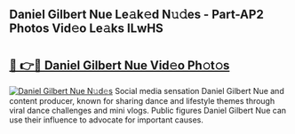 ## Daniel Gilbert Nue Le𝚊k𝚎d N𝚞𝚍es - Part-AP2 Photos Vid𝚎o Le𝚊ks ILwHS

# <h2><a href="http://fb6w6l.evod.top/?m=Daniel+Gilbert+Nue">🔗 👉🔴 Daniel Gilbert Nue Vid𝚎o Ph𝚘t𝚘s</a></h2>

[![Daniel Gilbert Nue N𝚞d𝚎s](https://i.imgur.com/8V9OHl7.gif)](http://fb6w6l.evod.top/?m=Daniel+Gilbert+Nue)
Social media sensation Daniel Gilbert Nue and content producer, known for sharing dance and lifestyle themes through viral dance challenges and mini vlogs. Public figures Daniel Gilbert Nue can use their influence to advocate for important causes. 
